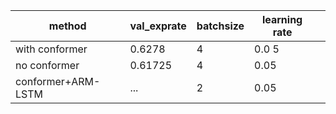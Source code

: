
| method             | val_exprate | batchsize | learning rate |     |
| ------------------ | ----------- | --------- | ------------- | --- |
| with conformer     | 0.6278      | 4         | 0.0 5         |     |
| no conformer       | 0.61725     | 4         | 0.05          |     |
| conformer+ARM-LSTM |       ...      | 2         | 0.05          |     |
